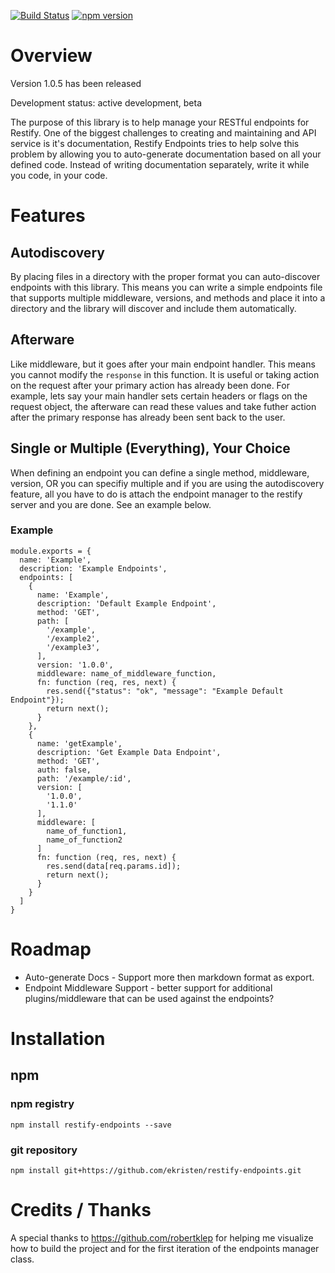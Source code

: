[![Build Status](https://travis-ci.org/ekristen/restify-endpoints.png)](https://travis-ci.org/ekristen/restify-endpoints)
[![npm version](https://badge.fury.io/js/restify-endpoints.svg)](http://badge.fury.io/js/restify-endpoints)

# Overview

Version 1.0.5 has been released

Development status: active development, beta

The purpose of this library is to help manage your RESTful endpoints for Restify. One of the biggest challenges to creating and maintaining and API service is it's documentation, Restify Endpoints tries to help solve this problem by allowing you to auto-generate documentation based on all your defined code. Instead of writing documentation separately, write it while you code, in your code.

# Features

## Autodiscovery

By placing files in a directory with the proper format you can auto-discover endpoints with this library. This means you can write a simple endpoints file that supports multiple middleware, versions, and methods and place it into a directory and the library will discover and include them automatically.

## Afterware

Like middleware, but it goes after your main endpoint handler. This means you cannot modify the `response` in this function. It is useful or taking action on the request after your primary action has already been done. For example, lets say your main handler sets certain headers or flags on the request object, the afterware can read these values and take futher action after the primary response has already been sent back to the user.

## Single or Multiple (Everything), Your Choice

When defining an endpoint you can define a single method, middleware, version, OR you can specifiy multiple and if you are using the autodiscovery feature, all you have to do is attach the endpoint manager to the restify server and you are done. See an example below.

### Example
```
module.exports = {
  name: 'Example',
  description: 'Example Endpoints',
  endpoints: [
    {
      name: 'Example',
      description: 'Default Example Endpoint',
      method: 'GET',
      path: [
        '/example',
        '/example2',
        '/example3',
      ],
      version: '1.0.0',
      middleware: name_of_middleware_function,
      fn: function (req, res, next) {
        res.send({"status": "ok", "message": "Example Default Endpoint"});
        return next();
      }
    },
    {
      name: 'getExample',
      description: 'Get Example Data Endpoint',
      method: 'GET',
      auth: false,
      path: '/example/:id',
      version: [
        '1.0.0',
        '1.1.0'
      ],
      middleware: [
        name_of_function1,
        name_of_function2
      ]
      fn: function (req, res, next) {
        res.send(data[req.params.id]);
        return next();
      }
    }
  ]
}
```

# Roadmap

* Auto-generate Docs - Support more then markdown format as export.
* Endpoint Middleware Support - better support for additional plugins/middleware that can be used against the endpoints?

# Installation

## npm

### npm registry 

```
npm install restify-endpoints --save
```

### git repository

```
npm install git+https://github.com/ekristen/restify-endpoints.git
```

# Credits / Thanks
A special thanks to https://github.com/robertklep for helping me visualize how to build the project and for the first iteration of the endpoints manager class.
